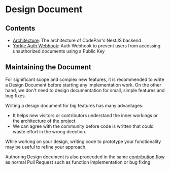 # Design Document

## Contents

- [Architecture](./architecture.md): The architecture of CodePair's NestJS backend
- [Yorkie Auth Webhook](./auth-webhook.md): Auth Webhook to prevent users from accessing unauthorized documents using a Public Key

## Maintaining the Document

For significant scope and complex new features, it is recommended to write a Design Document before starting any implementation work. On the other hand, we don't need to design documentation for small, simple features and bug fixes.

Writing a design document for big features has many advantages:

- It helps new visitors or contributors understand the inner workings or the architecture of the project.
- We can agree with the community before code is written that could waste effort in the wrong direction.

While working on your design, writing code to prototype your functionality may be useful to refine your approach.

Authoring Design document is also proceeded in the same [contribution flow](../../CONTRIBUTING.md) as normal Pull Request such as function implementation or bug fixing.
